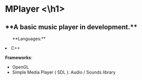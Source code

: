 <h1> MPlayer <\h1>
<h2>**A basic music player in development.**</h2>


<ul>**Languages:**</ul>
<li> C++</li>

**Frameworks**:
- OpenGL
- Simple Media Player ( SDL ): Audio / Sounds library

